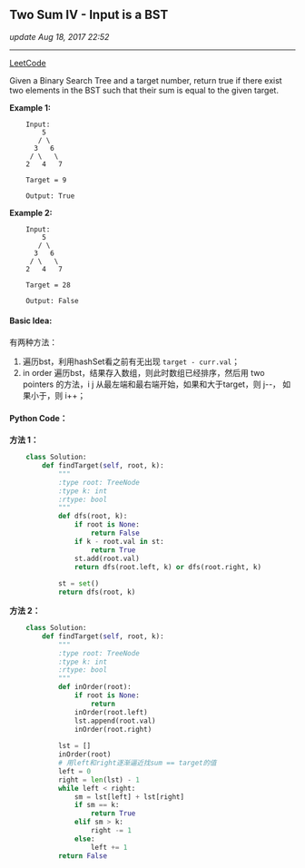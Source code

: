 ## Two Sum IV - Input is a BST
_update Aug 18, 2017  22:52_

---
[LeetCode](https://leetcode.com/problems/two-sum-iv-input-is-a-bst/description/)


Given a Binary Search Tree and a target number, return true if there exist two elements in the BST such that their sum is equal to the given target.

**Example 1:**

        Input: 
            5
           / \
          3   6
         / \   \
        2   4   7
        
        Target = 9
        
        Output: True
**Example 2:**

        Input: 
            5
           / \
          3   6
         / \   \
        2   4   7
        
        Target = 28
        
        Output: False
        
#### Basic Idea:
有两种方法：
1.  遍历bst，利用hashSet看之前有无出现 `target - curr.val`；
2.  in order 遍历bst，结果存入数组，则此时数组已经排序，然后用 two pointers 的方法，i j 从最左端和最右端开始，如果和大于target，则 j--， 如果小于，则 i++；

#### Python Code：
**方法 1：**
```python
    class Solution:
        def findTarget(self, root, k):
            """
            :type root: TreeNode
            :type k: int
            :rtype: bool
            """
            def dfs(root, k):
                if root is None:
                    return False
                if k - root.val in st:
                    return True
                st.add(root.val)
                return dfs(root.left, k) or dfs(root.right, k)
                
            st = set()
            return dfs(root, k)
```
**方法 2：**
```python
    class Solution:
        def findTarget(self, root, k):
            """
            :type root: TreeNode
            :type k: int
            :rtype: bool
            """
            def inOrder(root):
                if root is None:
                    return
                inOrder(root.left)
                lst.append(root.val)
                inOrder(root.right)
                
            lst = []
            inOrder(root)
            # 用left和right逐渐逼近找sum == target的值
            left = 0
            right = len(lst) - 1
            while left < right:
                sm = lst[left] + lst[right]
                if sm == k:
                    return True
                elif sm > k:
                    right -= 1
                else:
                    left += 1
            return False
```